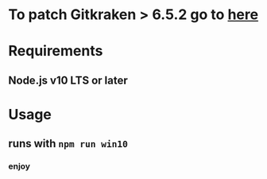 # To patch Gitkraken > 6.5.2 go to [here](https://github.com/5cr1pt/GitCracken/issues/28#issuecomment-590460377)

# Requirements
## Node.js v10 LTS or later

# Usage
## runs with `npm run win10`

### enjoy
